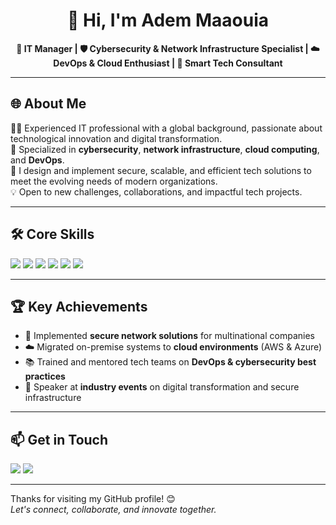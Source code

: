 <h1 align="center">👋 Hi, I'm Adem Maaouia</h1>

<p align="center">
  <b>🎯 IT Manager | 🛡️ Cybersecurity & Network Infrastructure Specialist | ☁️ DevOps & Cloud Enthusiast | 🤖 Smart Tech Consultant</b>
</p>

---

## 🌐 About Me

👨‍💻 Experienced IT professional with a global background, passionate about technological innovation and digital transformation.  
🔐 Specialized in **cybersecurity**, **network infrastructure**, **cloud computing**, and **DevOps**.  
🚀 I design and implement secure, scalable, and efficient tech solutions to meet the evolving needs of modern organizations.  
💡 Open to new challenges, collaborations, and impactful tech projects.

---

## 🛠️ Core Skills

<p>
  <img src="https://img.shields.io/badge/-Cybersecurity-blue?style=for-the-badge&logo=fortinet&logoColor=white" />
  <img src="https://img.shields.io/badge/-Networking-0059b3?style=for-the-badge&logo=cisco&logoColor=white" />
  <img src="https://img.shields.io/badge/-DevOps-0d1117?style=for-the-badge&logo=devops&logoColor=white" />
  <img src="https://img.shields.io/badge/-Cloud (AWS, Azure)-orange?style=for-the-badge&logo=amazonaws&logoColor=white" />
  <img src="https://img.shields.io/badge/-Virtualization-007ACC?style=for-the-badge&logo=vmware&logoColor=white" />
  <img src="https://img.shields.io/badge/-Project%20Management-ffcc00?style=for-the-badge&logo=trello&logoColor=black" />
</p>

---

## 🏆 Key Achievements

- 🔧 Implemented **secure network solutions** for multinational companies
- ☁️ Migrated on-premise systems to **cloud environments** (AWS & Azure)
- 📚 Trained and mentored tech teams on **DevOps & cybersecurity best practices**
- 🎤 Speaker at **industry events** on digital transformation and secure infrastructure

---

## 📫 Get in Touch

<p>
  <a href="mailto:ademmaaouia3@gmail.com"><img src="https://img.shields.io/badge/-Email-red?style=for-the-badge&logo=gmail&logoColor=white" /></a>
  <a href="https://www.linkedin.com/in/maaouiaadem/"><img src="https://img.shields.io/badge/-LinkedIn-blue?style=for-the-badge&logo=linkedin&logoColor=white" /></a>
</p>

---

Thanks for visiting my GitHub profile! 😊  
*Let's connect, collaborate, and innovate together.*

